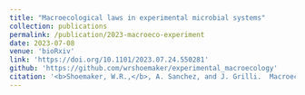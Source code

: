 ```yaml
---
title: "Macroecological laws in experimental microbial systems"
collection: publications
permalink: /publication/2023-macroeco-experiment
date: 2023-07-08
venue: 'bioRxiv'
link: 'https://doi.org/10.1101/2023.07.24.550281'
github: 'https://github.com/wrshoemaker/experimental_macroecology'
citation: '<b>Shoemaker, W.R.,</b>, A. Sanchez, and J. Grilli.  Macroecological laws in experimental microbial systems. <i>bioRxiv</i> (2023).'
---
```



